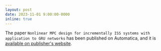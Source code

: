 ```yaml
---
layout: post
date: 2023-11-01 9:00:00-0000
inline: true
---
```



The paper `Nonlinear MPC design for incrementally ISS systems with application to GRU networks` has been published on Automatica, and it is [available on publisher's website](https://doi.org/10.1016/j.automatica.2023.111381).
